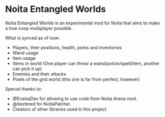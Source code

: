 # Noita Entangled Worlds

Noita Entangled Worlds is an experimental mod for Noita that aims to make a true coop multiplayer possible.

What is synced as of now:
 - Players, their positions, health, perks and inventories
 - Wand usage
 - Item usage
 - Items in world (One player can throw a wand/potion/spell/item, another can pick it up)
 - Enemies and their attacks
 - Pixels of the grid world (this one is far from perfect, however)


Special thanks to:
 - @EvaisaDev for allowing to use code from Noita Arena mod.
 - @dextered for NoitaPatcher.
 - Creators of other libraries used in this project.
